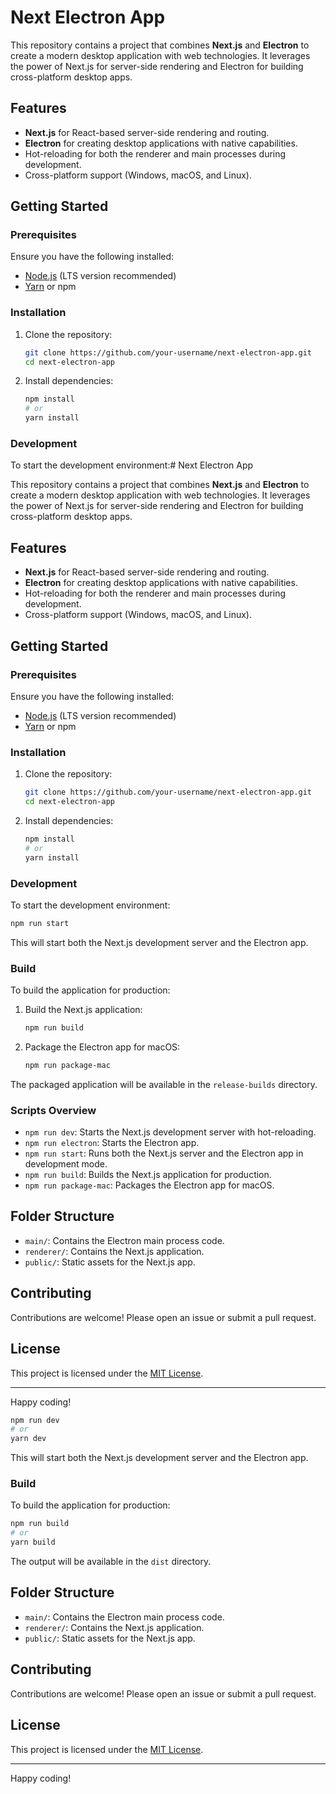 # Next Electron App

This repository contains a project that combines **Next.js** and **Electron** to create a modern desktop application with web technologies. It leverages the power of Next.js for server-side rendering and Electron for building cross-platform desktop apps.

## Features

- **Next.js** for React-based server-side rendering and routing.
- **Electron** for creating desktop applications with native capabilities.
- Hot-reloading for both the renderer and main processes during development.
- Cross-platform support (Windows, macOS, and Linux).

## Getting Started

### Prerequisites

Ensure you have the following installed:

- [Node.js](https://nodejs.org/) (LTS version recommended)
- [Yarn](https://yarnpkg.com/) or npm

### Installation

1. Clone the repository:

    ```bash
    git clone https://github.com/your-username/next-electron-app.git
    cd next-electron-app
    ```

2. Install dependencies:

    ```bash
    npm install
    # or
    yarn install
    ```

### Development

To start the development environment:# Next Electron App

This repository contains a project that combines **Next.js** and **Electron** to create a modern desktop application with web technologies. It leverages the power of Next.js for server-side rendering and Electron for building cross-platform desktop apps.

## Features

- **Next.js** for React-based server-side rendering and routing.
- **Electron** for creating desktop applications with native capabilities.
- Hot-reloading for both the renderer and main processes during development.
- Cross-platform support (Windows, macOS, and Linux).

## Getting Started

### Prerequisites

Ensure you have the following installed:

- [Node.js](https://nodejs.org/) (LTS version recommended)
- [Yarn](https://yarnpkg.com/) or npm

### Installation

1. Clone the repository:

    ```bash
    git clone https://github.com/your-username/next-electron-app.git
    cd next-electron-app
    ```

2. Install dependencies:

    ```bash
    npm install
    # or
    yarn install
    ```

### Development

To start the development environment:

```bash
npm run start
```

This will start both the Next.js development server and the Electron app.

### Build

To build the application for production:

1. Build the Next.js application:

    ```bash
    npm run build
    ```

2. Package the Electron app for macOS:

    ```bash
    npm run package-mac
    ```

The packaged application will be available in the `release-builds` directory.

### Scripts Overview

- `npm run dev`: Starts the Next.js development server with hot-reloading.
- `npm run electron`: Starts the Electron app.
- `npm run start`: Runs both the Next.js server and the Electron app in development mode.
- `npm run build`: Builds the Next.js application for production.
- `npm run package-mac`: Packages the Electron app for macOS.

## Folder Structure

- `main/`: Contains the Electron main process code.
- `renderer/`: Contains the Next.js application.
- `public/`: Static assets for the Next.js app.

## Contributing

Contributions are welcome! Please open an issue or submit a pull request.

## License

This project is licensed under the [MIT License](LICENSE).

---
Happy coding!

```bash
npm run dev
# or
yarn dev
```

This will start both the Next.js development server and the Electron app.

### Build

To build the application for production:

```bash
npm run build
# or
yarn build
```

The output will be available in the `dist` directory.

## Folder Structure

- `main/`: Contains the Electron main process code.
- `renderer/`: Contains the Next.js application.
- `public/`: Static assets for the Next.js app.

## Contributing

Contributions are welcome! Please open an issue or submit a pull request.

## License

This project is licensed under the [MIT License](LICENSE).

---
Happy coding!
